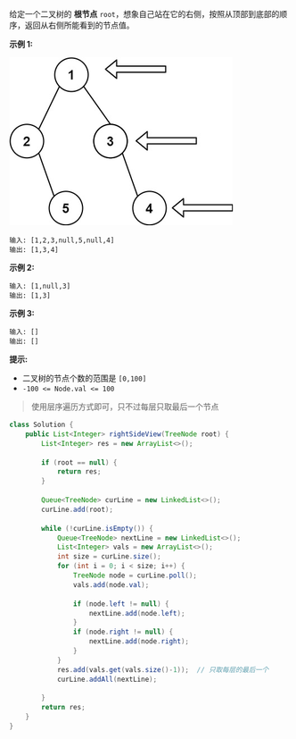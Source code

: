 给定一个二叉树的 **根节点** `root`，想象自己站在它的右侧，按照从顶部到底部的顺序，返回从右侧所能看到的节点值。

**示例 1:**

![img](199.二叉树的右视图.assets/tree.jpg)

```
输入: [1,2,3,null,5,null,4]
输出: [1,3,4]
```

**示例 2:**

```
输入: [1,null,3]
输出: [1,3]
```

**示例 3:**

```
输入: []
输出: []
```

 

**提示:**

- 二叉树的节点个数的范围是 `[0,100]`
- `-100 <= Node.val <= 100` 



> 使用层序遍历方式即可，只不过每层只取最后一个节点

```java
class Solution {
    public List<Integer> rightSideView(TreeNode root) {
        List<Integer> res = new ArrayList<>();

        if (root == null) {
            return res;
        }

        Queue<TreeNode> curLine = new LinkedList<>();
        curLine.add(root);

        while (!curLine.isEmpty()) {
            Queue<TreeNode> nextLine = new LinkedList<>();
            List<Integer> vals = new ArrayList<>();
            int size = curLine.size();
            for (int i = 0; i < size; i++) {
                TreeNode node = curLine.poll();
                vals.add(node.val);

                if (node.left != null) {
                    nextLine.add(node.left);
                }
                if (node.right != null) {
                    nextLine.add(node.right);
                }
            }
            res.add(vals.get(vals.size()-1));  // 只取每层的最后一个
            curLine.addAll(nextLine);

        }
        return res;
    }
}
```

